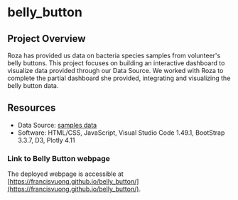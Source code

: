 # belly_button

## Project Overview
Roza has provided us data on bacteria species samples from volunteer's belly buttons. This project focuses on building an interactive dashboard to visualize data provided through our Data Source. We worked with Roza to complete the partial dashboard she provided, integrating and visualizing the belly button data. 

## Resources
- Data Source: [samples data](https://github.com/FrancisVuong/belly_button/blob/main/samples.json)
- Software: HTML/CSS, JavaScript, Visual Studio Code 1.49.1, BootStrap 3.3.7, D3, Plotly 4.11

### Link to Belly Button webpage
The deployed webpage is accessible at [https://francisvuong.github.io/belly_button/](https://francisvuong.github.io/belly_button/).
